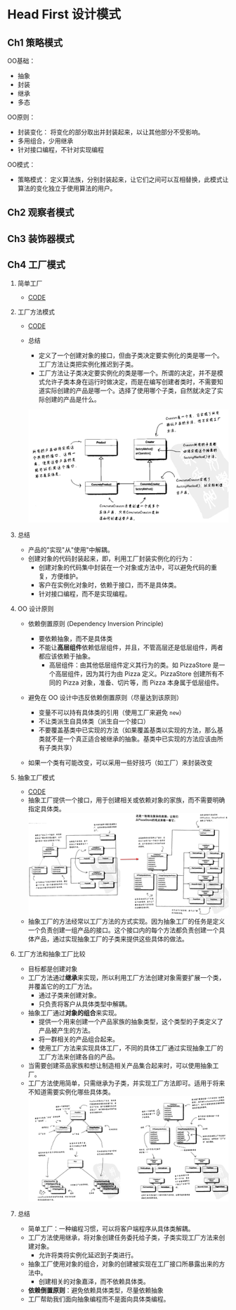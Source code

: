 # Head First 设计模式

## Ch1 策略模式
OO基础：
- 抽象
- 封装
- 继承
- 多态

OO原则：
- 封装变化：
    将变化的部分取出并封装起来，以让其他部分不受影响。
- 多用组合，少用继承
- 针对接口编程，不针对实现编程

OO模式：
- 策略模式：
    定义算法族，分别封装起来，让它们之间可以互相替换，此模式让算法的变化独立于使用算法的用户。

## Ch2 观察者模式

## Ch3 装饰器模式

## Ch4 工厂模式
1. 简单工厂
    - [CODE](../ch4_工厂模式/1_SimpleFactory.cpp)


2. 工厂方法模式
    - [CODE](../ch4_工厂模式/2_FactoryMethod.cpp)
    
    - 总结
        - 定义了一个创建对象的接口，但由子类决定要实例化的类是哪一个。工厂方法让类把实例化推迟到子类。
        - 工厂方法让子类决定要实例化的类是哪一个。所谓的决定，并不是模式允许子类本身在运行时做决定，而是在编写创建者类时，不需要知道实际创建的产品是哪一个。选择了使用哪个子类，自然就决定了实际创建的产品是什么。

        ![alt text](./ch4_1.png)

3. 总结
    - 产品的"实现"从"使用"中解耦。
    - 创建对象的代码封装起来，即，利用工厂封装实例化的行为：
        - 创建对象的代码集中封装在一个对象或方法中，可以避免代码的重复，方便维护。
        - 客户在实例化对象时，依赖于接口，而不是具体类。
        - 针对接口编程，而不是实现编程。
4. OO 设计原则
    - 依赖倒置原则 (Dependency Inversion Principle)
        - 要依赖抽象，而不是具体类
        - 不能让**高层组件**依赖低层组件，并且，不管高层还是低层组件，两者都应该依赖于抽象。
            - 高层组件：由其他低层组件定义其行为的类。如 PizzaStore 是一个高层组件，因为其行为由 Pizza 定义。PizzaStore 创建所有不同的 Pizza 对象，准备、切片等，而 Pizza 本身属于低层组件。
    - 避免在 OO 设计中违反依赖倒置原则（尽量达到该原则）
        - 变量不可以持有具体类的引用（使用工厂来避免 `new`）
        - 不让类派生自具体类（派生自一个接口）
        - 不要覆盖基类中已实现的方法（如果覆盖基类以实现的方法，那么基类就不是一个真正适合被继承的抽象。基类中已实现的方法应该由所有子类共享）
        
    - 如果一个类有可能改变，可以采用一些好技巧（如工厂）来封装改变


5. 抽象工厂模式
    - [CODE](../ch4_工厂模式/3_AbstractFactoryPattern.cpp)
    - 抽象工厂提供一个接口，用于创建相关或依赖对象的家族，而不需要明确指定具体类。
        ![alt text](ch4_2.png)
    - 抽象工厂的方法经常以工厂方法的方式实现。因为抽象工厂的任务是定义一个负责创建一组产品的接口。这个接口内的每个方法都负责创建一个具体产品，通过实现抽象工厂的子类来提供这些具体的做法。


6. 工厂方法和抽象工厂比较
    - 目标都是创建对象
    - 工厂方法通过**继承**来实现，所以利用工厂方法创建对象需要扩展一个类，并覆盖它的的工厂方法。
        - 通过子类来创建对象。
        - 只负责将客户从具体类型中解耦。  
    - 抽象工厂通过**对象的组合**来实现。
        - 提供一个用来创建一个产品家族的抽象类型，这个类型的子类定义了产品被产生的方法。
        - 将一群相关的产品组合起来。
        - 使用工厂方法来实现具体工厂，不同的具体工厂通过实现抽象工厂的工厂方法来创建各自的产品。
    - 当需要创建茶品家族和想让制造相关产品集合起来时，可以使用抽象工厂。
    - 工厂方法使用简单，只需继承为子类，并实现工厂方法即可。适用于将来不知道需要实例化哪些具体类。
        ![alt text](./ch4_3.png)


7. 总结
    - 简单工厂：一种编程习惯，可以将客户端程序从具体类解耦。
    - 工厂方法使用继承，将对象创建任务委托给子类，子类实现工厂方法来创建对象。
        - 允许将类将实例化延迟到子类进行。
    - 抽象工厂使用对象的组合，对象的创建被实现在工厂接口所暴露出来的方法中。
        - 创建相关的对象嘉泽，而不依赖具体类。
    - **依赖倒置原则**：避免依赖具体类型，尽量依赖抽象
    - 工厂帮助我们面向抽象编程而不是面向具体类编程。